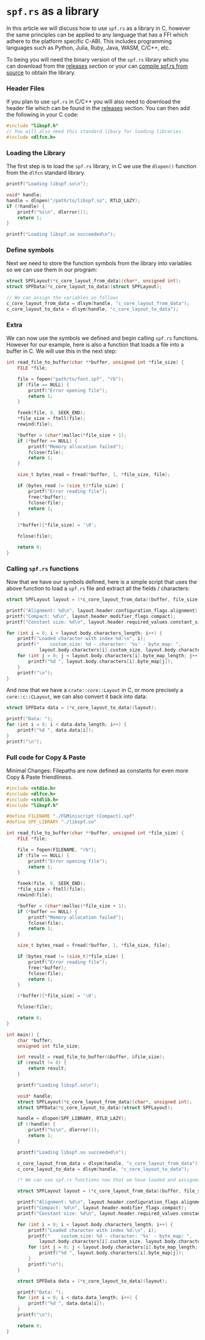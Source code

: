 # `spf.rs` as a library
In this article we will discuss how to use `spf.rs` as a library in C, however the same principles can be applied to any language that has a FFI which adhere to the platform specific C-ABI. This includes programming languages such as Python, Julia, Ruby, Java, WASM, C/C++, etc.  
  
To being you will need the binary version of the `spf.rs` library which you can download from the [releases]() section or your can [compile spf.rs from source]() to obtain the library.

### Header Files
If you plan to use `spf.rs` in C/C++ you will also need to download the header file which can be found in the [releases]() section. You can then add the following in your C code:
```c      
#include "libspf.h"
// You will also need this standard libary for loading libraries.
#include <dlfcn.h>
```

### Loading the Library
The first step is to load the `spf.rs` library, in C we use the `dlopen()` function from the `dlfcn` standard library.
```c    
printf("Loading libspf.so\n");

void* handle;
handle = dlopen("/path/to/libspf.so", RTLD_LAZY);
if (!handle) {
    printf("%s\n", dlerror());
    return 1;
}

printf("Loading libspf.so succeeded\n");
```

### Define symbols
Next we need to store the function symbols from the library into variables so we can use them in our program:
```c    
struct SPFLayout(*c_core_layout_from_data)(char*, unsigned int);
struct SPFData(*c_core_layout_to_data)(struct SPFLayout);

// We can assign the variables as follows
c_core_layout_from_data = dlsym(handle, "c_core_layout_from_data");
c_core_layout_to_data = dlsym(handle, "c_core_layout_to_data");
```
### Extra
We can now use the symbols we defined and begin calling `spf.rs` functions. However for our example, here is also a function that loads a file into a buffer in C. We will use this in the next step:
```c    
int read_file_to_buffer(char **buffer, unsigned int *file_size) {
    FILE *file;

    file = fopen("path/to/font.spf", "rb");
    if (file == NULL) {
        printf("Error opening file");
        return 1;
    }

    fseek(file, 0, SEEK_END);
    *file_size = ftell(file);
    rewind(file);

    *buffer = (char*)malloc(*file_size + 1);
    if (*buffer == NULL) {
        printf("Memory allocation failed");
        fclose(file);
        return 1;
    }

    size_t bytes_read = fread(*buffer, 1, *file_size, file);

    if (bytes_read != (size_t)*file_size) {
        printf("Error reading file");
        free(*buffer);
        fclose(file);
        return 1;
    }

    (*buffer)[*file_size] = '\0';

    fclose(file);

    return 0;
}
```
### Calling `spf.rs` functions
Now that we have our symbols defined, here is a simple script that uses the above function to load a `spf.rs` file and extract all the fields / characters:
```c    
struct SPFLayout layout = (*c_core_layout_from_data)(buffer, file_size);

printf("Alignment: %d\n", layout.header.configuration_flags.alignment);
printf("Compact: %d\n", layout.header.modifier_flags.compact);
printf("Constant size: %d\n", layout.header.required_values.constant_size);

for (int i = 0; i < layout.body.characters_length; i++) {
    printf("Loaded character with index %d:\n", i);
    printf("    custom_size: %d - character: '%s' - byte_map: ",
            layout.body.characters[i].custom_size, layout.body.characters[i].utf8);
    for (int j = 0; j < layout.body.characters[i].byte_map_length; j++) {
        printf("%d ", layout.body.characters[i].byte_map[j]);
    }
    printf("\n");
}
```
And now that we have a `crate::core::Layout` in C, or more precisely a `core::c::CLayout`, we can also convert it back into data:
```c    
struct SPFData data = (*c_core_layout_to_data)(layout);

printf("Data: ");
for (int i = 0; i < data.data_length; i++) {
    printf("%d ", data.data[i]);
}
printf("\n");
```
### Full code for Copy & Paste
Minimal Changes: Filepaths are now defined as constants for even more Copy & Paste friendliness.
```c
#include <stdio.h>
#include <dlfcn.h>
#include <stdlib.h>
#include "libspf.h"

#define FILENAME "./FGMiniscript (Compact).spf"
#define SPF_LIBRARY "./libspf.so"

int read_file_to_buffer(char **buffer, unsigned int *file_size) {
    FILE *file;

    file = fopen(FILENAME, "rb");
    if (file == NULL) {
        printf("Error opening file");
        return 1;
    }

    fseek(file, 0, SEEK_END);
    *file_size = ftell(file);
    rewind(file);

    *buffer = (char*)malloc(*file_size + 1);
    if (*buffer == NULL) {
        printf("Memory allocation failed");
        fclose(file);
        return 1;
    }

    size_t bytes_read = fread(*buffer, 1, *file_size, file);

    if (bytes_read != (size_t)*file_size) {
        printf("Error reading file");
        free(*buffer);
        fclose(file);
        return 1;
    }

    (*buffer)[*file_size] = '\0';

    fclose(file);

    return 0;
}

int main() {
    char *buffer;
    unsigned int file_size;

    int result = read_file_to_buffer(&buffer, &file_size);
    if (result != 0) {
        return result;
    }

    printf("Loading libspf.so\n");

    void* handle;
    struct SPFLayout(*c_core_layout_from_data)(char*, unsigned int);
    struct SPFData(*c_core_layout_to_data)(struct SPFLayout);

    handle = dlopen(SPF_LIBRARY, RTLD_LAZY);
    if (!handle) {
        printf("%s\n", dlerror());
        return 1;
    }

    printf("Loading libspf.so succeeded\n");

    c_core_layout_from_data = dlsym(handle, "c_core_layout_from_data");
    c_core_layout_to_data = dlsym(handle, "c_core_layout_to_data");

    /* We can use spf.rs functions now that we have loaded and assigned them to variables */

    struct SPFLayout layout = (*c_core_layout_from_data)(buffer, file_size);

    printf("Alignment: %d\n", layout.header.configuration_flags.alignment);
    printf("Compact: %d\n", layout.header.modifier_flags.compact);
    printf("Constant size: %d\n", layout.header.required_values.constant_size);

    for (int i = 0; i < layout.body.characters_length; i++) {
        printf("Loaded character with index %d:\n", i);
        printf("    custom_size: %d - character: '%s' - byte_map: ",
            layout.body.characters[i].custom_size, layout.body.characters[i].utf8);
        for (int j = 0; j < layout.body.characters[i].byte_map_length; j++) {
            printf("%d ", layout.body.characters[i].byte_map[j]);
        }
        printf("\n");
    }

    struct SPFData data = (*c_core_layout_to_data)(layout);

    printf("Data: ");
    for (int i = 0; i < data.data_length; i++) {
        printf("%d ", data.data[i]);
    }
    printf("\n");

    return 0;
}
```